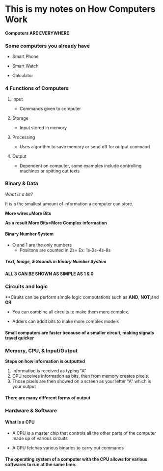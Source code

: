 # This is my notes on How Computers Work 

**Computers ARE EVERYWHERE** 

### Some computers you already have

* Smart Phone 

*  Smart Watch 

*  Calculator 

### 4 Functions of Computers

1. Input 
    - Commands given to computer 

2. Storage
    - Input stored in memory 

3. Processing 
    - Uses algorithm to save memory or send off for output command

4. Output
    - Dependent on computer, some examples include controlling machines or spitting out texts

### Binary & Data 

*What is a bit?* 

It is a the smallest amount of information a computer can store. 

**More wires=More Bits**

**As a result More Bits=More Complex information**

#### Binary Number System 

* O and 1 are the only numbers
    * Posiitons are counted in 2s= Ex: 1s-2s-4s-8s

##### Text, Image, & Sounds in Binary Number System 

**ALL 3 CAN BE SHOWN AS SIMPLE AS 1 & 0**

### Circuits and logic 

**Ciruits can be perform simple logic computations such as **AND**, **NOT**,and **OR**

+ You can combine all circuits to make them more complex.

+ Adders can addit bits to make more complex models 

#### Small computers are faster because of a smaller circuit, making signals travel quicker

### Memory, CPU, & Input/Output

**Steps on how information is outputted** 

1. Information is received as typing "A"
2. CPU receives information as bits, then from memory creates pixels. 
3. Those pixels are then showed on a screen as your letter "A" which is your output

#### There are many different forms of output

### Hardware & Software 

#### What is a CPU 

- A CPU is a master chip that controls all the other parts of the computer made up of various circuits 

- A CPU fetches various binaries to carry out commands

#### The operating system of a computer with the CPU allows for various softwares to run at the same time.